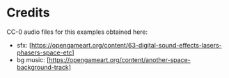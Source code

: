 # Credits

CC-0 audio files for this examples obtained here:

- sfx: [https://opengameart.org/content/63-digital-sound-effects-lasers-phasers-space-etc]
- bg music: [https://opengameart.org/content/another-space-background-track]
